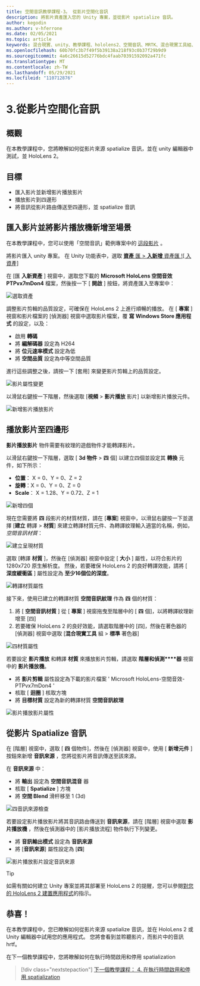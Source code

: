 ```yaml
---
title: 空間音訊教學課程-3。 從影片空間化音訊
description: 將影片資產匯入您的 Unity 專案，並從影片 spatialize 音訊。
author: kegodin
ms.author: v-hferrone
ms.date: 02/05/2021
ms.topic: article
keywords: 混合現實、unity、教學課程、hololens2、空間音訊、MRTK、混合現實工具組、UWP、Windows 10、HRTF、前端相關的傳送功能、回音、Microsoft 空間定位器、影片匯入、影片播放工具
ms.openlocfilehash: 60b70fc3b7f49f5b39138a218f93c0b37f29b9d9
ms.sourcegitcommit: 4a6c26615d52776bdc4faab70391592092a471fc
ms.translationtype: MT
ms.contentlocale: zh-TW
ms.lasthandoff: 05/29/2021
ms.locfileid: "110712876"
---
```

# <a name="3-spatializing-audio-from-a-video"></a>3.從影片空間化音訊

## <a name="overview"></a>概觀

在本教學課程中，您將瞭解如何從影片來源 spatialize 音訊，並在 unity 編輯器中測試，並 HoloLens 2。

## <a name="objectives"></a>目標

* 匯入影片並新增影片播放影片
* 播放影片到四邊形
* 將音訊從影片路由傳送至四邊形，並 spatialize 音訊

## <a name="import-a-video-and-add-a-video-player-to-the-scene"></a>匯入影片並將影片播放機新增至場景

在本教學課程中，您可以使用「空間音訊」範例專案中的 [這段影片](https://github.com/microsoft/spatialaudio-unity/blob/develop/Samples/MicrosoftSpatializerSample/Assets/Microsoft%20HoloLens%20-%20Spatial%20Sound-PTPvx7mDon4.mp4?raw=true) 。

將影片匯入 unity 專案。 在 Unity 功能表中，選取 [**資產** 匯  >  **入新增** 資產匯 
 ![ 入資產]](images/spatial-audio/spatial-audio-03-section1-step1-1.PNG)

在 [匯 **入新資產** ] 視窗中，選取您下載的 **Microsoft HoloLens 空間音效 PTPvx7mDon4** 檔案，然後按一下 [ **開啟** ] 按鈕，將資產匯入至專案中：

![選取資產](images/spatial-audio/spatial-audio-03-section1-step1-2.PNG)

調整影片剪輯的品質設定，可確保在 HoloLens 2 上進行順暢的播放。 在 [ **專案** ] 視窗和影片檔案的 [偵測器] 視窗中選取影片檔案，覆 **寫** **Windows Store 應用程式** 的設定，以及：

* 啟用 **轉碼**
* 將 **編解碼器** 設定為 H264
* 將 **位元速率模式** 設定為低
* 將 **空間品質** 設定為中等空間品質

進行這些調整之後，請按一下 [套用] 來變更影片剪輯上的品質設定。

![影片屬性變更](images/spatial-audio/spatial-audio-03-section1-step1-3.PNG)

以滑鼠右鍵按一下階層，然後選取 [**視頻**  >  **影片播放** 影片] 以新增影片播放元件。

![新增影片播放影片](images/spatial-audio/spatial-audio-03-section1-step1-4.PNG)

## <a name="play-video-onto-a-quadrangle"></a>播放影片至四邊形

**影片播放影片** 物件需要有紋理的遊戲物件才能轉譯影片。

以滑鼠右鍵按一下階層，選取 [ **3d 物件**  >  **四** 個] 以建立四個並設定其 **轉換** 元件，如下所示：

* **位置**： X = 0、Y = 0、Z = 2
* **旋轉**：X = 0、Y = 0、Z = 0
* **Scale**： X = 1.28、Y = 0.72、Z = 1

![新增四個](images/spatial-audio/spatial-audio-03-section2-step1-1.PNG)

現在您需要將 **四** 段影片的材質材質，請在 [**專案**] 視窗中，以滑鼠右鍵按一下並選擇 [**建立** 轉譯  >  **材質**] 來建立轉譯材質元件、為轉譯紋理輸入適當的名稱，例如，_空間音訊材質_：

![建立呈現材質](images/spatial-audio/spatial-audio-03-section2-step1-2.PNG)

選取 [轉譯 **材質** ]，然後在 [偵測器] 視窗中設定 [ **大小** ] 屬性，以符合影片的1280x720 原生解析度。 然後，若要確保 HoloLens 2 的良好轉譯效能，請將 [ **深度緩衝區** ] 屬性設定為 **至少16個位的深度**。

![轉譯材質屬性](images/spatial-audio/spatial-audio-03-section2-step1-3.PNG)

接下來，使用已建立的轉譯材質 **空間音訊紋理** 作為 **四** 個的材質：

1. 將 [ **空間音訊材質** ] 從 [ **專案** ] 視窗拖曳至階層中的 [ **四** 個]，以將轉譯紋理新增至 [四]
2. 若要確保 HoloLens 2 的良好效能，請選取階層中的 [四]，然後在著色器的 [偵測器] 視窗中選取 [**混合現實工具** 組  >  **標準** 著色器]

![四材質屬性](images/spatial-audio/spatial-audio-03-section2-step1-4.PNG)

若要設定 **影片播放** 和轉譯 **材質** 來播放影片剪輯，請選取 **階層和偵測****器** 視窗中的 **影片播放機**。

* 將 **影片剪輯** 屬性設定為下載的影片檔案 ' Microsoft HoloLens-空間音效-PTPvx7mDon4 '
* 核取 [ **迴圈** ] 核取方塊
* 將 **目標材質** 設定為新的轉譯材質 **空間音訊紋理**

![影片播放影片屬性](images/spatial-audio/spatial-audio-03-section2-step1-5.PNG)

## <a name="spatialize-the-audio-from-the-video"></a>從影片 Spatialize 音訊

在 [階層] 視窗中，選取 [ **四** 個物件]，然後在 [偵測器] 視窗中，使用 [ **新增元件** ] 按鈕來新增 **音訊來源** ，您將從影片將音訊傳送至該來源。

在 **音訊來源** 中：

* 將 **輸出** 設定為 **空間音訊混音** 器
* 核取 [ **Spatialize** ] 方塊
* 將 **空間 Blend** 滑杆移至 1 (3d) 

![四音訊來源檢查](images/spatial-audio/spatial-audio-03-section3-step1-1.PNG)

若要設定影片播放影片將其音訊路由傳送到 **音訊來源**，請在 [階層] 視窗中選取 **影片播放機** ，然後在偵測器中的 [影片播放流程] 物件執行下列變更。

* 將 **音訊輸出模式** 設定為 **音訊來源**
* 將 [**音訊來源**] 屬性設定為 [**四**]

![影片播放影片設定音訊來源](images/spatial-audio/spatial-audio-03-section3-step1-2.PNG)

> [!TIP]
> 如需有關如何建立 Unity 專案並將其部署至 HoloLens 2 的提醒，您可以參閱[對您的 HoloLens 2 建置應用程式](mr-learning-base-02.md#building-your-application-to-your-hololens-2)的指示。

## <a name="congratulations"></a>恭喜！

在本教學課程中，您已瞭解如何從影片來源 spatialize 音訊，並在 HoloLens 2 或 Unity 編輯器中試用您的應用程式。 您將會看到並聆聽影片，而影片中的音訊 hrtf。

在下一個教學課程中，您將瞭解如何在執行時間啟用和停用 spatialization

> [!div class="nextstepaction"]
> [下一個教學課程： 4. 在執行時間啟用和停用 spatialization](unity-spatial-audio-ch4.md)
